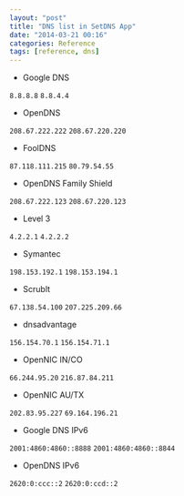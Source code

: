 ```yaml
---
layout: "post"
title: "DNS list in SetDNS App"
date: "2014-03-21 00:16"
categories: Reference
tags: [reference, dns]
---
```


* Google DNS

`8.8.8.8`
`8.8.4.4`

* OpenDNS

`208.67.222.222`
`208.67.220.220`

* FoolDNS

`87.118.111.215`
`80.79.54.55`

* OpenDNS Family Shield

`208.67.222.123`
`208.67.220.123`

* Level 3

`4.2.2.1`
`4.2.2.2`

* Symantec

`198.153.192.1`
`198.153.194.1`

* Scrublt

`67.138.54.100`
`207.225.209.66`

* dnsadvantage

`156.154.70.1`
`156.154.71.1`

* OpenNIC IN/CO

`66.244.95.20`
`216.87.84.211`

* OpenNIC AU/TX

`202.83.95.227`
`69.164.196.21`

* Google DNS IPv6

`2001:4860:4860::8888`
`2001:4860:4860::8844`

* OpenDNS IPv6

`2620:0:ccc::2`
`2620:0:ccd::2`
